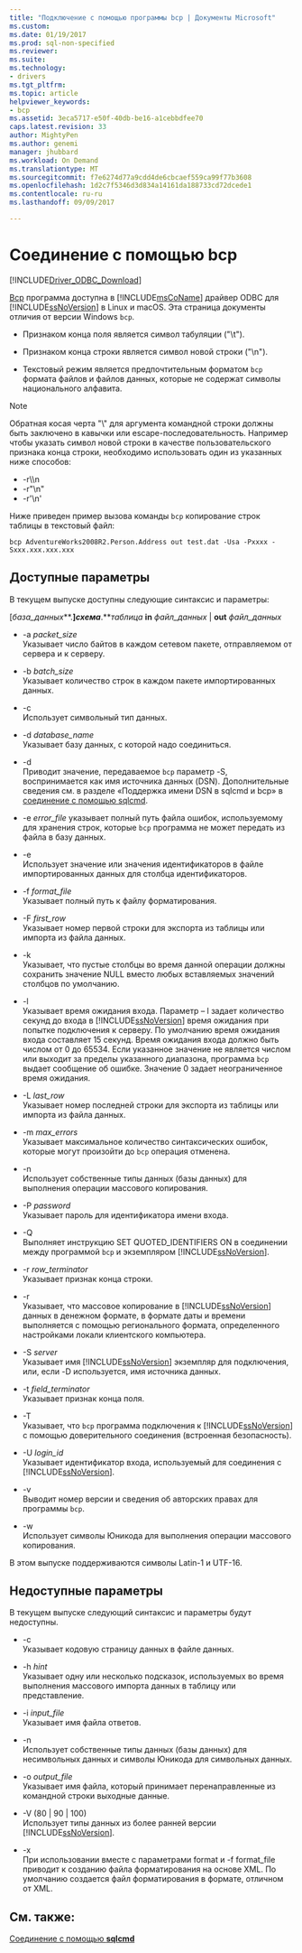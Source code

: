 ```yaml
---
title: "Подключение с помощью программы bcp | Документы Microsoft"
ms.custom: 
ms.date: 01/19/2017
ms.prod: sql-non-specified
ms.reviewer: 
ms.suite: 
ms.technology:
- drivers
ms.tgt_pltfrm: 
ms.topic: article
helpviewer_keywords:
- bcp
ms.assetid: 3eca5717-e50f-40db-be16-a1cebbdfee70
caps.latest.revision: 33
author: MightyPen
ms.author: genemi
manager: jhubbard
ms.workload: On Demand
ms.translationtype: MT
ms.sourcegitcommit: f7e6274d77a9cdd4de6cbcaef559ca99f77b3608
ms.openlocfilehash: 1d2c7f5346d3d834a14161da188733cd72dcede1
ms.contentlocale: ru-ru
ms.lasthandoff: 09/09/2017

---
```

# <a name="connecting-with-bcp"></a>Соединение с помощью bcp
[!INCLUDE[Driver_ODBC_Download](../../../includes/driver_odbc_download.md)]

[Bcp](http://go.microsoft.com/fwlink/?LinkID=190626) программа доступна в [!INCLUDE[msCoName](../../../includes/msconame_md.md)] драйвер ODBC для [!INCLUDE[ssNoVersion](../../../includes/ssnoversion_md.md)] в Linux и macOS. Эта страница документы отличия от версии Windows `bcp`.
  
- Признаком конца поля является символ табуляции ("\t").  
  
- Признаком конца строки является символ новой строки ("\n").  
  
- Текстовый режим является предпочтительным форматом `bcp` формата файлов и файлов данных, которые не содержат символы национального алфавита.  
  
> [!NOTE]  
> Обратная косая черта "\\" для аргумента командной строки должны быть заключено в кавычки или escape-последовательность. Например чтобы указать символ новой строки в качестве пользовательского признака конца строки, необходимо использовать один из указанных ниже способов:  
>   
> -   -r\\\n  
> -   -r"\n"  
> -   -r'\n'  
  
Ниже приведен пример вызова команды `bcp` копирование строк таблицы в текстовый файл:  
  
```  
bcp AdventureWorks2008R2.Person.Address out test.dat -Usa -Pxxxx -Sxxx.xxx.xxx.xxx  
```  
  
## <a name="available-options"></a>Доступные параметры
В текущем выпуске доступны следующие синтаксис и параметры:  

[*база_данных***.**]*схема***.***таблица* **in** *файл_данных* | **out** *файл_данных*

- -a *packet_size*  
Указывает число байтов в каждом сетевом пакете, отправляемом от сервера и к серверу.  
  
- -b *batch_size*  
Указывает количество строк в каждом пакете импортированных данных.  
  
- -c  
Использует символьный тип данных.  
  
- -d *database_name*  
Указывает базу данных, с которой надо соединиться.  
  
- -d  
Приводит значение, передаваемое `bcp` параметр -S, воспринимается как имя источника данных (DSN). Дополнительные сведения см. в разделе «Поддержка имени DSN в sqlcmd и bcp» в [соединение с помощью sqlcmd](../../../connect/odbc/linux-mac/connecting-with-sqlcmd.md).  
  
- -e *error_file* указывает полный путь файла ошибок, используемому для хранения строк, которые `bcp` программа не может передать из файла в базу данных.  
  
- -e  
Использует значение или значения идентификаторов в файле импортированных данных для столбца идентификаторов.  
  
- -f *format_file*  
Указывает полный путь к файлу форматирования.  
  
- -F *first_row*  
Указывает номер первой строки для экспорта из таблицы или импорта из файла данных.  
  
- -k  
Указывает, что пустые столбцы во время данной операции должны сохранить значение NULL вместо любых вставляемых значений столбцов по умолчанию.  
  
- -l  
Указывает время ожидания входа. Параметр – l задает количество секунд до входа в [!INCLUDE[ssNoVersion](../../../includes/ssnoversion_md.md)] время ожидания при попытке подключения к серверу. По умолчанию время ожидания входа составляет 15 секунд. Время ожидания входа должно быть числом от 0 до 65534. Если указанное значение не является числом или выходит за пределы указанного диапазона, программа `bcp` выдает сообщение об ошибке. Значение 0 задает неограниченное время ожидания.
  
- -L *last_row*  
Указывает номер последней строки для экспорта из таблицы или импорта из файла данных.  
  
- -m *max_errors*  
Указывает максимальное количество синтаксических ошибок, которые могут произойти до `bcp` операция отменена.  
  
- -n  
Использует собственные типы данных (базы данных) для выполнения операции массового копирования.  
  
- -P *password*  
Указывает пароль для идентификатора имени входа.  
  
- -Q  
Выполняет инструкцию SET QUOTED_IDENTIFIERS ON в соединении между программой `bcp` и экземпляром [!INCLUDE[ssNoVersion](../../../includes/ssnoversion_md.md)].  
  
- -r *row_terminator*  
Указывает признак конца строки.  
  
- -r  
Указывает, что массовое копирование в [!INCLUDE[ssNoVersion](../../../includes/ssnoversion_md.md)] данных в денежном формате, в формате даты и времени выполняется с помощью регионального формата, определенного настройками локали клиентского компьютера.  
  
- -S *server*  
Указывает имя [!INCLUDE[ssNoVersion](../../../includes/ssnoversion_md.md)] экземпляр для подключения, или, если -D используется, имя источника данных.  
  
- -t *field_terminator*  
Указывает признак конца поля.  
  
- -T  
Указывает, что `bcp` программа подключения к [!INCLUDE[ssNoVersion](../../../includes/ssnoversion_md.md)] с помощью доверительного соединения (встроенная безопасность).  
  
- -U *login_id*  
Указывает идентификатор входа, используемый для соединения с [!INCLUDE[ssNoVersion](../../../includes/ssnoversion_md.md)].  
  
- -v  
Выводит номер версии и сведения об авторских правах для программы `bcp`.  
  
- -w  
Использует символы Юникода для выполнения операции массового копирования.  
  
В этом выпуске поддерживаются символы Latin-1 и UTF-16.  
  
## <a name="unavailable-options"></a>Недоступные параметры
В текущем выпуске следующий синтаксис и параметры будут недоступны.  

- -c  
Указывает кодовую страницу данных в файле данных.  
  
- -h *hint*  
Указывает одну или несколько подсказок, используемых во время выполнения массового импорта данных в таблицу или представление.  
  
- -i *input_file*  
Указывает имя файла ответов.  
  
- -n  
Использует собственные типы данных (базы данных) для несимвольных данных и символы Юникода для символьных данных.  
  
- -o *output_file*  
Указывает имя файла, который принимает перенаправленные из командной строки выходные данные.  
  
- -V (80 | 90 | 100)  
Использует типы данных из более ранней версии [!INCLUDE[ssNoVersion](../../../includes/ssnoversion_md.md)].  
  
- -x  
При использовании вместе с параметрами format и -f format_file приводит к созданию файла форматирования на основе XML. По умолчанию создается файл форматирования в формате, отличном от XML.  
  
## <a name="see-also"></a>См. также:

[Соединение с помощью **sqlcmd**](../../../connect/odbc/linux-mac/connecting-with-sqlcmd.md)  

